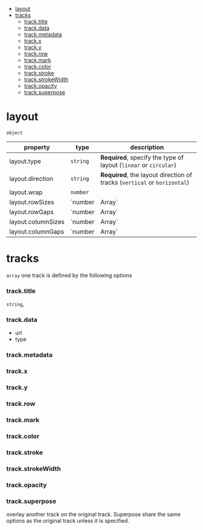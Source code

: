 - [layout](#layout)
- [tracks](#tracks)
    - [track.title](#tracktitle)
    - [track.data](#trackdata)
    - [track.metadata](#trackmetadata)
    - [track.x](#trackx)
    - [track.y](#tracky)
    - [track.row](#trackrow)
    - [track.mark](#trackmark)
    - [track.color](#trackcolor)
    - [track.stroke](#trackstroke)
    - [track.strokeWidth](#trackstrokewidth)
    - [track.opacity](#trackopacity)
    - [track.superpose](#tracksuperpose)

# layout
`object`

|  property | type | description |  
|---        |---   |     ---   |  
| layout.type  | `string`  |**Required**, specify the type of layout (`linear` or `circular`)|
| layout.direction | `string`| **Required**, the layout direction of tracks (`vertical`   or `horizontal`)|  
| layout.wrap | `number` |  |  
| layout.rowSizes | `number|Array<number>` |  |  
| layout.rowGaps | `number|Array<number>` |  |  
| layout.columnSizes | `number|Array<number>` |  |  
| layout.columnGaps | `number|Array<number>` |  |  


<!-- https://github.com/sehilyi/geminid/blob/3f8e6db2fa80945de95266f4ea70a26387603d53/src/core/geminid.schema.ts -->
# tracks
`array`
one track is defined by the following options
### track.title
`string`, 
### track.data
- url
- type
### track.metadata
### track.x
### track.y
### track.row
<!-- is there also a track.column? -->
### track.mark
<!-- it is a littel bit confusing for me to understand the difference between rect and bar. Also confused about the encoding of width and height-->

<!-- a little bit confusing that x, y indicate both the axes and the encoding of the mark, even though vega lite employs the same strategy -->

<!-- Another question, how can I rotate a chart, for example, the area chart in basic marks, 90 degree? (maybe this is a rare case in gemonic visualization?)
 -->
### track.color
<!-- I didn't see the legend (when set legend: true) of color when {"type": "quantitative"} -->
### track.stroke
### track.strokeWidth
### track.opacity
<!-- will it be better if we merge stroke, strokeWidth, background, opacity into a style option? -->
### track.superpose
overlay another track on the original track. 
Superpose share the same options as the original track unless it is specified.